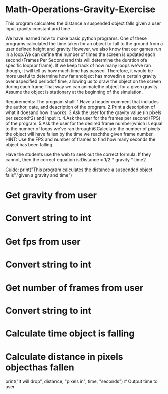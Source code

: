 # Math-Operations-Gravity-Exercise
This program calculates the distance a suspended object falls given a user input gravity constant and time

We have learned how to make basic python programs. One of these programs calculated the time taken for an object to fall to the ground from a user defined height and gravity.However, we also know that our games run in a loop.We can define the number of times the screen is updated each second (Frames Per Second)and this will determine the duration ofa specific loop(or frame). If we keep track of how many loops we’ve ran though, it will tell us how much time has passed. Therefore, it would be more useful to determine how far anobject has movedin a certain gravity over aspecified periodof time, allowing us to draw the object on the screen during each frame.That way we can animatethe object for a given gravity.  Assume the object is stationary at the beginning of the simulation.

Requirements:
The program shall:
1.Have a header comment that includes the author, date, and description of the program.
2.Print a description of what it doesand how it works.
3.Ask the user for the gravity value (in pixels per second^2) and input it.
4.Ask the user for the frames per second (FPS) of the program.
5.Ask the user for the desired frame number(which is equal to the number of loops we’ve ran through)6.Calculate the number of pixels the object will have fallen by the time we reachthe given frame number.
HINT:  Use the FPS and number of frames to find how many seconds the object has been falling.

Have the students use the web to seek out the correct formula.  If they cannot, then the correct equation is:Distance = 1/2 * gravity * time2


Guide:
print("This program calculates the distance a suspended object falls","given a gravity and time")
# Get gravity from user
# Convert string to int
# Get fps from user
# Convert string to int
# Get number of frames from user
# Convert string to int
# Calculate time object is falling
# Calculate distance in pixels objecthas fallen
print("It will drop", distance, "pixels in", time, "seconds")   # Output time to user
